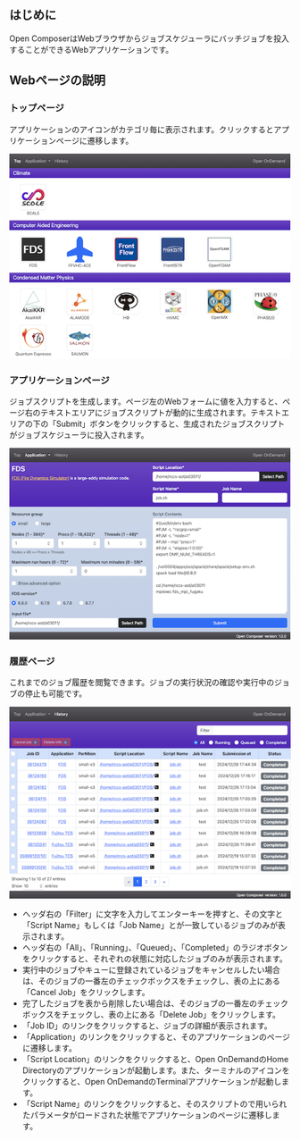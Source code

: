 ## はじめに
Open ComposerはWebブラウザからジョブスケジューラにバッチジョブを投入することができるWebアプリケーションです。

## Webページの説明
### トップページ
アプリケーションのアイコンがカテゴリ毎に表示されます。クリックするとアプリケーションページに遷移します。

![Top page](img/top_page.png)

### アプリケーションページ
ジョブスクリプトを生成します。ページ左のWebフォームに値を入力すると、ページ右のテキストエリアにジョブスクリプトが動的に生成されます。テキストエリアの下の「Submit」ボタンをクリックすると、生成されたジョブスクリプトがジョブスケジューラに投入されます。

![Application page](img/application_page.png)

### 履歴ページ
これまでのジョブ履歴を閲覧できます。ジョブの実行状況の確認や実行中のジョブの停止も可能です。

![History page](img/history_page.png)

- ヘッダ右の「Filter」に文字を入力してエンターキーを押すと、その文字と「Script Name」もしくは「Job Name」とが一致しているジョブのみが表示されます。
- ヘッダ右の「All」、「Running」、「Queued」、「Completed」のラジオボタンをクリックすると、それぞれの状態に対応したジョブのみが表示されます。
- 実行中のジョブやキューに登録されているジョブをキャンセルしたい場合は、そのジョブの一番左のチェックボックスをチェックし、表の上にある「Cancel Job」をクリックします。
- 完了したジョブを表から削除したい場合は、そのジョブの一番左のチェックボックスをチェックし、表の上にある「Delete Job」をクリックします。
- 「Job ID」のリンクをクリックすると、ジョブの詳細が表示されます。
- 「Application」のリンクをクリックすると、そのアプリケーションのページに遷移します。
- 「Script Location」のリンクをクリックすると、Open OnDemandのHome Directoryのアプリケーションが起動します。また、ターミナルのアイコンをクリックすると、Open OnDemandのTerminalアプリケーションが起動します。
- 「Script Name」のリンクをクリックすると、そのスクリプトので用いられたパラメータがロードされた状態でアプリケーションのページに遷移します。